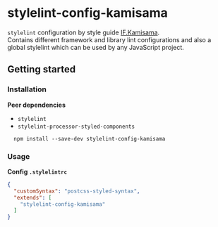 # stylelint-config-kamisama

`stylelint` configuration by style guide [IF.Kamisama](https://github.com/furdzik/IF.Kamisama).  
Contains different framework and library lint configurations and also a global stylelint which can be used by any JavaScript project.

## Getting started

### Installation

**Peer dependencies**
- `stylelint`
- `stylelint-processor-styled-components`

```
  npm install --save-dev stylelint-config-kamisama
```

### Usage

**Config `.stylelintrc`**

```json
{
  "customSyntax": "postcss-styled-syntax",
  "extends": [
    "stylelint-config-kamisama"
  ]
}
```
